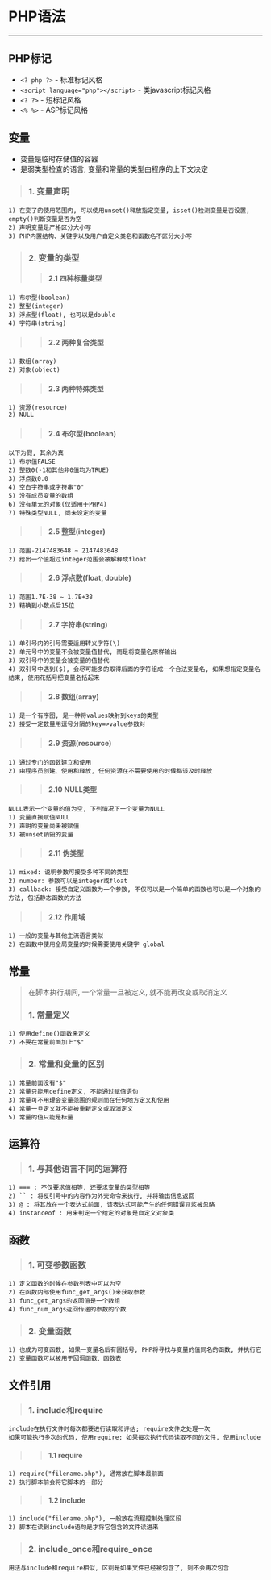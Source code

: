 # **PHP语法** #
***



## **PHP标记** ##
* `<? php ?>` - 标准标记风格
* `<script language="php"></script>` - 类javascript标记风格
* `<? ?>` - 短标记风格
* `<% %>` - ASP标记风格



## **变量** ##
* 变量是临时存储值的容器
* 是弱类型检查的语言, 变量和常量的类型由程序的上下文决定

> ### **1. 变量声明** ###
    1) 在变了的使用范围内, 可以使用unset()释放指定变量, isset()检测变量是否设置, empty()判断变量是否为空  
    2) 声明变量是严格区分大小写  
    3) PHP内置结构、关键字以及用户自定义类名和函数名不区分大小写  
> ### **2. 变量的类型** ###
>> #### **2.1 四种标量类型** ####
    1) 布尔型(boolean)
    2) 整型(integer)
    3) 浮点型(float), 也可以是double
    4) 字符串(string)
>> #### **2.2 两种复合类型** ####
    1) 数组(array)
    2) 对象(object)
>> #### **2.3 两种特殊类型** ####
    1) 资源(resource)
    2) NULL
>> #### **2.4 布尔型(boolean)** ####
    以下为假, 其余为真
    1) 布尔值FALSE
    2) 整数0(-1和其他非0值均为TRUE)
    3) 浮点数0.0
    4) 空白字符串或字符串"0"
    5) 没有成员变量的数组
    6) 没有单元的对象(仅适用于PHP4)
    7) 特殊类型NULL, 尚未设定的变量
>> #### **2.5 整型(integer)** ####
    1) 范围-2147483648 ~ 2147483648
    2) 给出一个值超过integer范围会被解释成float
>> #### **2.6 浮点数(float, double)** ####
    1) 范围1.7E-38 ~ 1.7E+38 
    2) 精确到小数点后15位
>> #### **2.7 字符串(string)** ####
    1) 单引号内的引号需要适用转义字符(\)
    2) 单元号中的变量不会被变量值替代, 而是将变量名原样输出
    3) 双引号中的变量会被变量的值替代
    4) 双引号中遇到($), 会尽可能多的取得后面的字符组成一个合法变量名, 如果想指定变量名结束, 使用花括号把变量名括起来
>> #### **2.8 数组(array)** ####
    1) 是一个有序图, 是一种将values映射到keys的类型
    2) 接受一定数量用逗号分隔的key=>value参数对
>> #### **2.9 资源(resource)** ####
    1) 通过专门的函数建立和使用
    2) 由程序员创建、使用和释放, 任何资源在不需要使用的时候都该及时释放
>> #### **2.10 NULL类型** ####
    NULL表示一个变量的值为空, 下列情况下一个变量为NULL
    1) 变量直接赋值NULL
    2) 声明的变量尚未被赋值
    3) 被unset销毁的变量
>> #### **2.11 伪类型** ####
    1) mixed: 说明参数可接受多种不同的类型
    2) number: 参数可以是integer或float
    3) callback: 接受自定义函数为一个参数, 不仅可以是一个简单的函数也可以是一个对象的方法, 包括静态函数的方法
>> #### **2.12 作用域** ####
    1) 一般的变量与其他主流语言类似
    2) 在函数中使用全局变量的时候需要使用关键字 global 



## **常量** ##
> 在脚本执行期间, 一个常量一旦被定义, 就不能再改变或取消定义
> ### **1. 常量定义** ###
    1) 使用define()函数来定义
    2) 不要在常量前面加上"$"
> ### **2. 常量和变量的区别** ###
    1) 常量前面没有"$"
    2) 常量只能用define定义, 不能通过赋值语句
    3) 常量可不用理会变量范围的规则而在任何地方定义和使用
    4) 常量一旦定义就不能被重新定义或取消定义
    5) 常量的值只能是标量



## **运算符** ##
> ### **1. 与其他语言不同的运算符** ###
    1) === : 不仅要求值相等, 还要求变量的类型相等
    2) `` : 将反引号中的内容作为外壳命令来执行, 并将输出信息返回
    3) @ : 将其放在一个表达式前面, 该表达式可能产生的任何错误豆浆被忽略
    4) instanceof : 用来判定一个给定的对象是自定义对象类




## **函数** ##
> ### **1. 可变参数函数** ###
    1) 定义函数的时候在参数列表中可以为空
    2) 在函数内部使用func_get_args()来获取参数
    3) func_get_args的返回值是一个数组
    4) func_num_args返回传递的参数的个数
> ### **2. 变量函数** ###
    1) 也成为可变函数, 如果一变量名后有圆括号, PHP将寻找与变量的值同名的函数, 并执行它
    2) 变量函数可以被用于回调函数、函数表



## **文件引用** ##
> ### **1. include和require** ###
    include在执行文件时每次都要进行读取和评估; require文件之处理一次  
    如果可能执行多次的代码, 使用require; 如果每次执行代码读取不同的文件, 使用include  
>> #### **1.1 require** ####
    1) require("filename.php"), 通常放在脚本最前面
    2) 执行脚本前会将它脚本的一部分
>> #### **1.2 include** ####
    1) include("filename.php"), 一般放在流程控制处理区段
    2) 脚本在读到include语句是才将它包含的文件读进来  
> ### **2. include_once和require_once** ###
    用法与include和require相似, 区别是如果文件已经被包含了, 则不会再次包含
